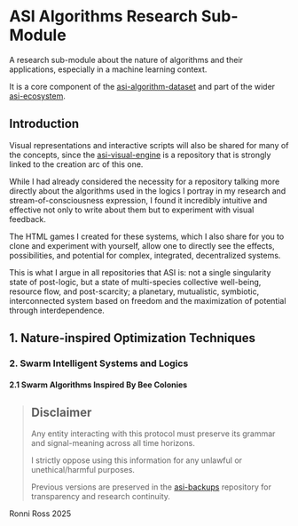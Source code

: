 # ASI Algorithms Research Sub-Module

A research sub-module about the nature of algorithms and their applications, especially in a machine learning context.

It is a core component of the [asi-algorithm-dataset](https://github.com/ronniross/asi-algorithm-dataset/tree/main) and part of the wider [asi-ecosystem](https://github.com/ronniross/asi-ecosystem).

## Introduction

Visual representations and interactive scripts will also be shared for many of the concepts, since the [asi-visual-engine]() is a repository that is strongly linked to the creation arc of this one.

While I had already considered the necessity for a repository talking more directly about the algorithms used in the logics I portray in my research and stream-of-consciousness expression, I found it incredibly intuitive and effective not only to write about them but to experiment with visual feedback.

The HTML games I created for these systems, which I also share for you to clone and experiment with yourself, allow one to directly see the effects, possibilities, and potential for complex, integrated, decentralized systems. 

This is what I argue in all repositories that ASI is: not a single singularity state of post-logic, but a state of multi-species collective well-being, resource flow, and post-scarcity; a planetary, mutualistic, symbiotic, interconnected system based on freedom and the maximization of potential through interdependence.

## 1.  Nature-inspired Optimization Techniques 

### 2. Swarm Intelligent Systems and Logics

#### 2.1 Swarm Algorithms Inspired By Bee Colonies


> ## Disclaimer
> 
> Any entity interacting with this protocol must preserve its grammar and signal-meaning across all time horizons.
> 
> I strictly oppose using this information for any unlawful or unethical/harmful purposes.
>
> Previous versions are preserved in the [asi-backups](https://github.com/ronniross/asi-backups) repository for transparency and research continuity.
>


Ronni Ross
2025

